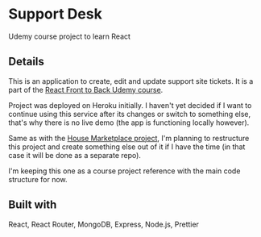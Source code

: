 # Support Desk

Udemy course project to learn React

## Details

This is an application to create, edit and update support site tickets. It is a part of the [React Front to Back Udemy course](https://www.udemy.com/course/react-front-to-back-2022/).

Project was deployed on Heroku initially. I haven't yet decided if I want to continue using this service after its changes or switch to something else, that's why there is no live demo (the app is functioning locally however).

Same as with the [House Marketplace project](https://github.com/Dimterion/House-marketplace), I'm planning to restructure this project and create something else out of it if I have the time (in that case it will be done as a separate repo).

I'm keeping this one as a course project reference with the main code structure for now.

## Built with

React, React Router, MongoDB, Express, Node.js, Prettier
